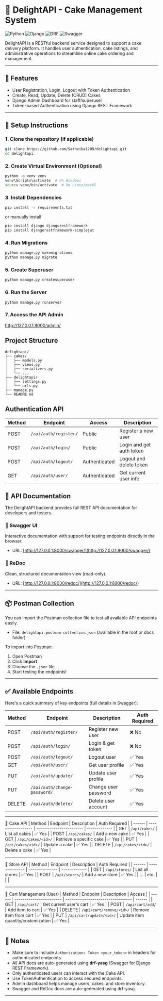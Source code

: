 # 🎂 DelightAPI - Cake Management System
![Python](https://img.shields.io/badge/Python-3.10-blue)
![Django](https://img.shields.io/badge/Django-5.0-green)
![DRF](https://img.shields.io/badge/DRF-3.14-orange)
![Swagger](https://img.shields.io/badge/Swagger-Enabled-brightgreen)

DelightAPI is a RESTful backend service designed to support a cake delivery platform. It handles user authentication, cake listings, and administrative operations to streamline online cake ordering and management.



---

## 🚀 Features

- User Registration, Login, Logout with Token Authentication
- Create, Read, Update, Delete (CRUD) Cakes
- Django Admin Dashboard for staff/superuser
- Token-based Authentication using Django REST Framework

---

## 🔧 Setup Instructions

### 1. Clone the repository (if applicable)

```bash
git clone https://github.com/Sathvika1209/delightapi.git
cd delightapi
```

### 2. Create Virtual Environment (Optional)
```bash
python -m venv venv
venv\Scripts\activate  # On Windows
source venv/bin/activate  # On Linux/macOS
```

### 3. Install Dependencies
```bash
pip install -r requirements.txt
```
or manually install

```bash
pip install django djangorestframework
pip install djangorestframework-simplejwt
```

### 4. Run Migrations
```bash
python manage.py makemigrations
python manage.py migrate
```

### 5. Create Superuser
```bash
python manage.py createsuperuser
```

### 6. Run the Server
```bash
python manage.py runserver
```

### 7. Access the API Admin
http://127.0.0.1:8000/admin/


## Project Structure

```
delightapi/
├── cakes/
│   ├── models.py
│   ├── views.py
│   ├── serializers.py
│   └── ...
├── delightapi/
│   ├── settings.py
│   └── urls.py
├── manage.py
└── README.md
```

## Authentication API

| Method | Endpoint              | Access        | Description              |
| ------ | --------------------- | ------------- | ------------------------ |
| POST   | `/api/auth/register/` | Public        | Register a new user      |
| POST   | `/api/auth/login/`    | Public        | Login and get auth token |
| POST   | `/api/auth/logout/`   | Authenticated | Logout and delete token  |
| GET    | `/api/auth/user/`     | Authenticated | Get current user info    |


## 📘 API Documentation

The DelightAPI backend provides full REST API documentation for developers and testers.

### 🔗 Swagger UI
Interactive documentation with support for testing endpoints directly in the browser.

- URL: [http://127.0.0.1:8000/swagger/](http://127.0.0.1:8000/swagger/)

### 📕 ReDoc
Clean, structured documentation view (read-only).

- URL: [http://127.0.0.1:8000/redoc/](http://127.0.0.1:8000/redoc/)

---

## 📦 Postman Collection

You can import the Postman collection file to test all available API endpoints easily.

- File: `delightapi-postman-collection.json` (available in the root or docs folder)

To import into Postman:
1. Open Postman
2. Click **Import**
3. Choose the `.json` file
4. Start testing the endpoints!

---

## ✅ Available Endpoints

Here's a quick summary of key endpoints (full details in Swagger):

| Method | Endpoint                 | Description                     | Auth Required |
|--------|--------------------------|---------------------------------|----------------|
| POST   | `/api/auth/register/`    | Register new user               | ❌ No          |
| POST   | `/api/auth/login/`       | Login & get token               | ❌ No          |
| POST   | `/api/auth/logout/`      | Logout user                     | ✅ Yes         |
| GET    | `/api/auth/user/`        | Get user profile                | ✅ Yes         |
| PUT    | `/api/auth/update/`      | Update user profile             | ✅ Yes         |
| PUT    | `/api/auth/change-password/` | Change user password      | ✅ Yes         |
| DELETE | `/api/auth/delete/`      | Delete user account             | ✅ Yes         |

---

🎂 Cake API
| Method | Endpoint           | Description              | Auth Required |
| ------ | ------------------ | ------------------------ | ------------- |
| GET    | `/api/cakes/`      | List all cakes           | ✅ Yes         |
| POST   | `/api/cakes/`      | Add a new cake           | ✅ Yes         |
| GET    | `/api/cakes/<id>/` | Retrieve a specific cake | ✅ Yes         |
| PUT    | `/api/cakes/<id>/` | Update a cake            | ✅ Yes         |
| DELETE | `/api/cakes/<id>/` | Delete a cake            | ✅ Yes         |

---

🏬 Store API
| Method | Endpoint       | Description     | Auth Required |
| ------ | -------------- | --------------- | ------------- |
| GET    | `/api/stores/` | List all stores | ✅ Yes         |
| POST   | `/api/stores/` | Add a new store | ✅ Yes         |
| ...    | etc.           |                 |               |

---

🛒 Cart Management (User)
| Method | Endpoint                 | Description                        | Access |
| ------ | ------------------------ | ---------------------------------- | ------ |
| GET    | `/api/cart/`             | Get current user's cart            | ✅ Yes  |
| POST   | `/api/cart/add/`         | Add item to cart                   | ✅ Yes  |
| DELETE | `/api/cart/remove/<id>/` | Remove item from cart              | ✅ Yes  |
| PUT    | `/api/cart/update/<id>/` | Update item quantity/customization | ✅ Yes  |

---

## 📝 Notes

- Make sure to include `Authorization: Token <your_token>` in headers for authenticated endpoints.
- All API docs are auto-generated using **drf-yasg** (Swagger for Django REST Framework).
- Only authenticated users can interact with the Cake API.
- Use TokenAuthentication to access secured endpoints.
- Admin dashboard helps manage users, cakes, and store inventory.
- Swagger and ReDoc docs are auto-generated using drf-yasg.

---
